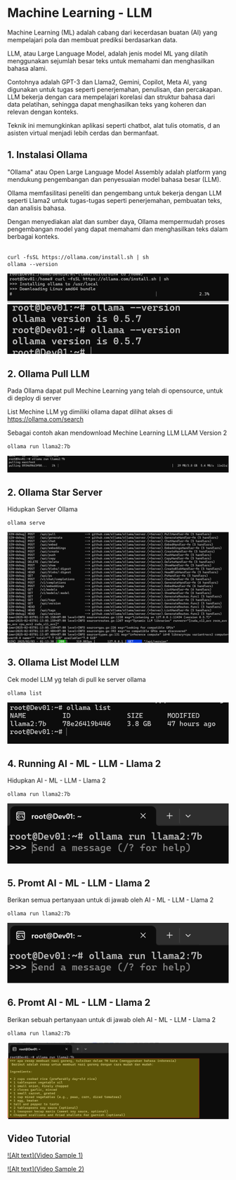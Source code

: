 # Machine Learning - LLM 

Machine Learning (ML) adalah cabang dari kecerdasan buatan (AI) yang mempelajari pola dan membuat prediksi 
berdasarkan data. 

LLM, atau Large Language Model, adalah jenis model ML yang dilatih menggunakan sejumlah besar teks untuk 
memahami dan menghasilkan bahasa alami. 

Contohnya adalah GPT-3 dan Llama2, Gemini, Copilot, Meta AI,  yang digunakan untuk tugas seperti penerjemahan, penulisan, dan percakapan. 
LLM bekerja dengan cara mempelajari korelasi dan struktur bahasa dari data pelatihan, 
sehingga dapat menghasilkan teks yang koheren dan relevan dengan konteks. 

Teknik ini memungkinkan aplikasi seperti chatbot, alat tulis otomatis, d
an asisten virtual menjadi lebih cerdas dan bermanfaat.


## 1. Instalasi Ollama

"Ollama" atau Open Large Language Model Assembly adalah platform yang mendukung pengembangan dan penyesuaian 
model bahasa besar (LLM). 

Ollama memfasilitasi peneliti dan pengembang untuk bekerja dengan LLM seperti Llama2 untuk tugas-tugas seperti 
penerjemahan, pembuatan teks, dan analisis bahasa. 

Dengan menyediakan alat dan sumber daya, Ollama mempermudah proses pengembangan model yang dapat memahami 
dan menghasilkan teks dalam berbagai konteks. 

<pre><code>
curl -fsSL https://ollama.com/install.sh | sh
ollama --version </code></pre>

![ss](./ss/ss-6-install-ollama.png)
![ss](./ss/ss-7-ollama-version.png)


## 2. Ollama Pull LLM 

Pada Ollama dapat pull Mechine Learning yang telah di opensource, untuk di deploy di server 

List Mechine LLM yg dimiliki ollama  dapat dilihat akses di https://ollama.com/search

Sebagai contoh akan mendownload Mechine Learning LLM LLAM Version 2

<pre><code>ollama run llama2:7b </code></pre>

![ss](./ss/ss-7-olama-pull.png)


## 2. Ollama Star Server

Hidupkan Server Ollama

<pre><code>ollama serve </code></pre>

![ss](./ss/ss-7-ollama-serve.png)


## 3. Ollama List Model LLM

Cek model LLM yg telah di pull ke server ollama

<pre><code>ollama list </code></pre>

![ss](./ss/ss-8-ollama-list.png)


## 4. Running AI - ML - LLM - Llama 2

Hidupkan AI - ML - LLM - Llama 2

<pre><code>ollama run llama2:7b</code></pre>

![ss](./ss/ss-9-ollama-run.png)


## 5. Promt  AI - ML - LLM - Llama 2

Berikan semua pertanyaan untuk di jawab oleh AI - ML - LLM - Llama 2

<pre><code>ollama run llama2:7b</code></pre>

![ss](./ss/ss-9-ollama-run.png)


## 6. Promt  AI - ML - LLM - Llama 2

Berikan sebuah pertanyaan untuk di jawab oleh AI - ML - LLM - Llama 2

<pre><code>ollama run llama2:7b</code></pre>

![ss](./ss/ss-9-ollama-run-sample.png)

## Video Tutorial

[![Alt text](Video Sample 1)]("./ss/ml-test-1.mp4)

[![Alt text](Video Sample 2)]("./ss/ml-test-2.mp4)












